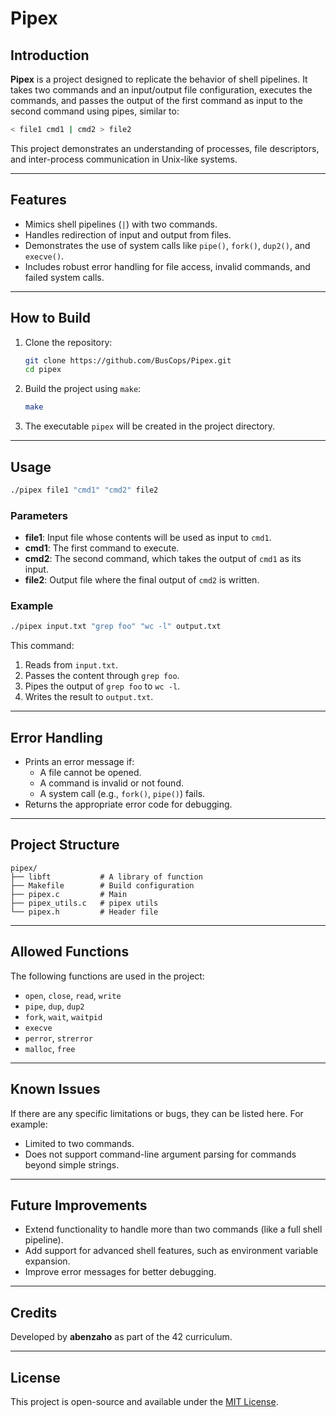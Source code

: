 # Pipex

## Introduction
**Pipex** is a project designed to replicate the behavior of shell pipelines. It takes two commands and an input/output file configuration, executes the commands, and passes the output of the first command as input to the second command using pipes, similar to:

```bash
< file1 cmd1 | cmd2 > file2
```

This project demonstrates an understanding of processes, file descriptors, and inter-process communication in Unix-like systems.

---

## Features
- Mimics shell pipelines (`|`) with two commands.
- Handles redirection of input and output from files.
- Demonstrates the use of system calls like `pipe()`, `fork()`, `dup2()`, and `execve()`.
- Includes robust error handling for file access, invalid commands, and failed system calls.

---

## How to Build

1. Clone the repository:
   ```bash
   git clone https://github.com/BusCops/Pipex.git
   cd pipex
   ```

2. Build the project using `make`:
   ```bash
   make
   ```

3. The executable `pipex` will be created in the project directory.

---

## Usage

```bash
./pipex file1 "cmd1" "cmd2" file2
```

### Parameters
- **file1**: Input file whose contents will be used as input to `cmd1`.
- **cmd1**: The first command to execute.
- **cmd2**: The second command, which takes the output of `cmd1` as its input.
- **file2**: Output file where the final output of `cmd2` is written.

### Example
```bash
./pipex input.txt "grep foo" "wc -l" output.txt
```
This command:
1. Reads from `input.txt`.
2. Passes the content through `grep foo`.
3. Pipes the output of `grep foo` to `wc -l`.
4. Writes the result to `output.txt`.

---

## Error Handling
- Prints an error message if:
  - A file cannot be opened.
  - A command is invalid or not found.
  - A system call (e.g., `fork()`, `pipe()`) fails.
- Returns the appropriate error code for debugging.

---

## Project Structure

```
pipex/
├── libft           # A library of function
├── Makefile        # Build configuration
├── pipex.c         # Main
├── pipex_utils.c   # pipex utils
└── pipex.h         # Header file
```

---

## Allowed Functions
The following functions are used in the project:
- `open`, `close`, `read`, `write`
- `pipe`, `dup`, `dup2`
- `fork`, `wait`, `waitpid`
- `execve`
- `perror`, `strerror`
- `malloc`, `free`

---

## Known Issues
If there are any specific limitations or bugs, they can be listed here. For example:
- Limited to two commands.
- Does not support command-line argument parsing for commands beyond simple strings.

---

## Future Improvements
- Extend functionality to handle more than two commands (like a full shell pipeline).
- Add support for advanced shell features, such as environment variable expansion.
- Improve error messages for better debugging.

---

## Credits
Developed by **abenzaho** as part of the 42 curriculum.

---

## License
This project is open-source and available under the [MIT License](LICENSE).

